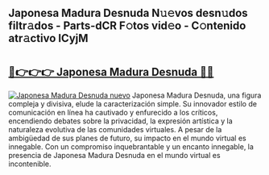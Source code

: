 ## Japonesa Madura Desnuda N𝚞𝚎vos desn𝚞dos filtr𝚊dos - Parts-dCR F𝚘tos vid𝚎o - C𝚘ntenido atr𝚊ctivo lCyjM

# <h2><a href="http://mbb7zwq.tromn.icu/?c=Japonesa+Madura+Desnuda">🔗👉👉👉 Japonesa Madura Desnuda 🔗🔗</a></h2>

[![Japonesa Madura Desnuda nuevo](https://i.imgur.com/pEAQMta.gif)](http://mbb7zwq.tromn.icu/?c=Japonesa+Madura+Desnuda)
Japonesa Madura Desnuda, una figura compleja y divisiva, elude la caracterización simple. Su innovador estilo de comunicación en línea ha cautivado y enfurecido a los críticos, encendiendo debates sobre la privacidad, la expresión artística y la naturaleza evolutiva de las comunidades virtuales. A pesar de la ambigüedad de sus planes de futuro, su impacto en el mundo virtual es innegable. Con un compromiso inquebrantable y un encanto innegable, la presencia de Japonesa Madura Desnuda en el mundo virtual es incontenible.

